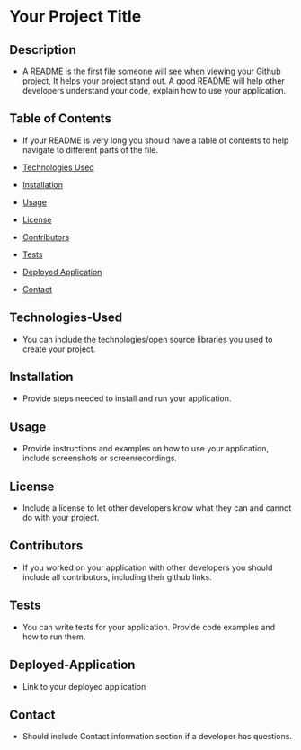   # Your Project Title
  ## Description
  * A README is the first file someone will see when viewing your Github project, It helps your project stand out. A good README will help other developers understand your code, explain how to use your application.

  ## Table of Contents
  * If your README is very long you should have a table of contents to help navigate to different parts of the file.

  * [Technologies Used](#technologies-used)
  * [Installation](#installation)
  * [Usage](#usage)
  * [License](#license)
  * [Contributors](#contributors)
  * [Tests](#tests)
  * [Deployed Application](#deployed-application)
  * [Contact](#contact)
  
  ## Technologies-Used
  * You can include the technologies/open source libraries you used to create your project.
  ## Installation
  * Provide steps needed to install and run your application.
  ## Usage
  * Provide instructions and examples on how to use your application, include screenshots or screenrecordings.
  ## License
  * Include a license to let other developers know what they can and cannot do with your project.
  ## Contributors
  *  If you worked on your application with other developers you should include all contributors, including their github links.
  ## Tests
  * You can write tests for your application. Provide code examples and how to run them.
  ## Deployed-Application
  * Link to your deployed application 
  ## Contact 
  * Should include Contact information section if a developer has questions.